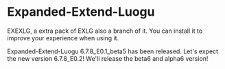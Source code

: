 # Expanded-Extend-Luogu
EXEXLG, a extra pack of EXLG also a branch of it. You can install it to improve your experience when using it.

Expanded-Extend-Luogu 6.7.8_E0.1_beta5 has been released. Let's expect the new version 6.7.8_E0.2! We'll release the beta6 and alpha6 version!
